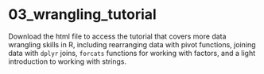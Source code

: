 # 03_wrangling_tutorial

Download the html file to access the tutorial that covers more data wrangling skills in R, including rearranging data with pivot functions, joining data with `dplyr` joins, `forcats` functions for working with factors, and a light introduction to working with strings.
